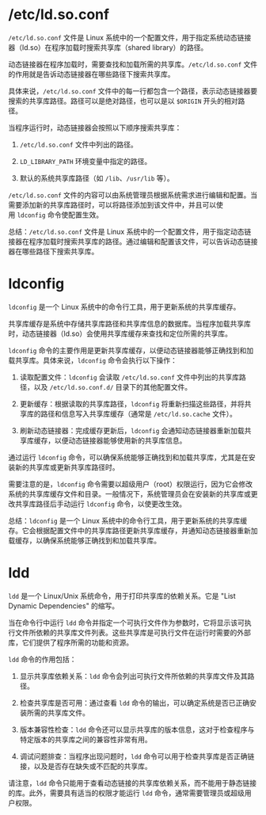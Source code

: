 # /etc/ld.so.conf

`/etc/ld.so.conf` 文件是 Linux 系统中的一个配置文件，用于指定系统动态链接器（ld.so）在程序加载时搜索共享库（shared library）的路径。

动态链接器在程序加载时，需要查找和加载所需的共享库。`/etc/ld.so.conf` 文件的作用就是告诉动态链接器在哪些路径下搜索共享库。

具体来说，`/etc/ld.so.conf` 文件中的每一行都包含一个路径，表示动态链接器要搜索的共享库路径。路径可以是绝对路径，也可以是以 `$ORIGIN` 开头的相对路径。

当程序运行时，动态链接器会按照以下顺序搜索共享库：

1. `/etc/ld.so.conf` 文件中列出的路径。
    
2. `LD_LIBRARY_PATH` 环境变量中指定的路径。
    
3. 默认的系统共享库路径（如 `/lib`、`/usr/lib` 等）。
    

`/etc/ld.so.conf` 文件的内容可以由系统管理员根据系统需求进行编辑和配置。当需要添加新的共享库路径时，可以将路径添加到该文件中，并且可以使用 `ldconfig` 命令使配置生效。

总结：`/etc/ld.so.conf` 文件是 Linux 系统中的一个配置文件，用于指定动态链接器在程序加载时搜索共享库的路径。通过编辑和配置该文件，可以告诉动态链接器在哪些路径下搜索共享库。

# ldconfig

`ldconfig` 是一个 Linux 系统中的命令行工具，用于更新系统的共享库缓存。

共享库缓存是系统中存储共享库路径和共享库信息的数据库。当程序加载共享库时，动态链接器（ld.so）会使用共享库缓存来查找和定位所需的共享库。

`ldconfig` 命令的主要作用是更新共享库缓存，以便动态链接器能够正确找到和加载共享库。具体来说，`ldconfig` 命令会执行以下操作：

1. 读取配置文件：`ldconfig` 会读取 `/etc/ld.so.conf` 文件中列出的共享库路径，以及 `/etc/ld.so.conf.d/` 目录下的其他配置文件。
    
2. 更新缓存：根据读取的共享库路径，`ldconfig` 将重新扫描这些路径，并将共享库的路径和信息写入共享库缓存（通常是 `/etc/ld.so.cache` 文件）。
    
3. 刷新动态链接器：完成缓存更新后，`ldconfig` 会通知动态链接器重新加载共享库缓存，以便动态链接器能够使用新的共享库信息。
    

通过运行 `ldconfig` 命令，可以确保系统能够正确找到和加载共享库，尤其是在安装新的共享库或更新共享库路径时。

需要注意的是，`ldconfig` 命令需要以超级用户（root）权限运行，因为它会修改系统的共享库缓存文件和目录。一般情况下，系统管理员会在安装新的共享库或更改共享库路径后手动运行 `ldconfig` 命令，以使更改生效。

总结：`ldconfig` 是一个 Linux 系统中的命令行工具，用于更新系统的共享库缓存。它会根据配置文件中的共享库路径更新共享库缓存，并通知动态链接器重新加载缓存，以确保系统能够正确找到和加载共享库。

# ldd

`ldd` 是一个 Linux/Unix 系统命令，用于打印共享库的依赖关系。它是 "List Dynamic Dependencies" 的缩写。

当在命令行中运行 `ldd` 命令并指定一个可执行文件作为参数时，它将显示该可执行文件所依赖的共享库文件列表。这些共享库是可执行文件在运行时需要的外部库，它们提供了程序所需的功能和资源。

`ldd` 命令的作用包括：

1. 显示共享库依赖关系：`ldd` 命令会列出可执行文件所依赖的共享库文件及其路径。
    
2. 检查共享库是否可用：通过查看 `ldd` 命令的输出，可以确定系统是否已正确安装所需的共享库文件。
    
3. 版本兼容性检查：`ldd` 命令还可以显示共享库的版本信息，这对于检查程序与特定版本的共享库之间的兼容性非常有用。
    
4. 调试问题排查：当程序出现问题时，`ldd` 命令可以用于检查共享库是否正确链接，以及是否存在缺失或不匹配的共享库。
    

请注意，`ldd` 命令只能用于查看动态链接的共享库依赖关系，而不能用于静态链接的库。此外，需要具有适当的权限才能运行 `ldd` 命令，通常需要管理员或超级用户权限。